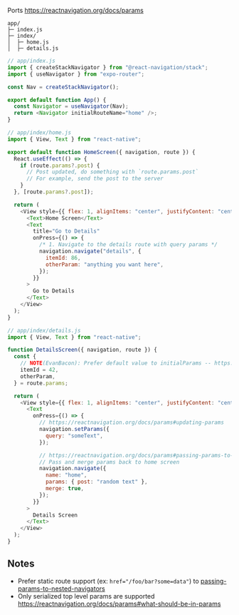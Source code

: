 Ports https://reactnavigation.org/docs/params

```
app/
├─ index.js
├─ index/
│  ├─ home.js
│  ├─ details.js
```

```js
// app/index.js
import { createStackNavigator } from "@react-navigation/stack";
import { useNavigator } from "expo-router";

const Nav = createStackNavigator();

export default function App() {
  const Navigator = useNavigator(Nav);
  return <Navigator initialRouteName="home" />;
}
```

```js
// app/index/home.js
import { View, Text } from "react-native";

export default function HomeScreen({ navigation, route }) {
  React.useEffect(() => {
    if (route.params?.post) {
      // Post updated, do something with `route.params.post`
      // For example, send the post to the server
    }
  }, [route.params?.post]);

  return (
    <View style={{ flex: 1, alignItems: "center", justifyContent: "center" }}>
      <Text>Home Screen</Text>
      <Text
        title="Go to Details"
        onPress={() => {
          /* 1. Navigate to the details route with query params */
          navigation.navigate("details", {
            itemId: 86,
            otherParam: "anything you want here",
          });
        }}
      >
        Go to Details
      </Text>
    </View>
  );
}
```

```js
// app/index/details.js
import { View, Text } from "react-native";

function DetailsScreen({ navigation, route }) {
  const {
    // NOTE(EvanBacon): Prefer default value to initialParams -- https://reactnavigation.org/docs/params#initial-params
    itemId = 42,
    otherParam,
  } = route.params;

  return (
    <View style={{ flex: 1, alignItems: "center", justifyContent: "center" }}>
      <Text
        onPress={() => {
          // https://reactnavigation.org/docs/params#updating-params
          navigation.setParams({
            query: "someText",
          });

          // https://reactnavigation.org/docs/params#passing-params-to-a-previous-screen
          // Pass and merge params back to home screen
          navigation.navigate({
            name: "home",
            params: { post: "random text" },
            merge: true,
          });
        }}
      >
        Details Screen
      </Text>
    </View>
  );
}
```

## Notes

- Prefer static route support (ex: `href="/foo/bar?some=data"`) to [passing-params-to-nested-navigators](https://reactnavigation.org/docs/params#passing-params-to-nested-navigators)
- Only serialized top level params are supported https://reactnavigation.org/docs/params#what-should-be-in-params
